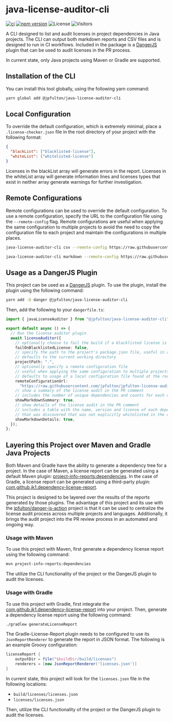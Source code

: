 # java-license-auditor-cli

[![ci](https://github.com/jpfulton/java-license-auditor-cli/actions/workflows/ci.yml/badge.svg)](https://github.com/jpfulton/java-license-auditor-cli/actions/workflows/ci.yml)
[![npm version](https://badge.fury.io/js/%40jpfulton%2Fjava-license-auditor-cli.svg)](https://www.npmjs.com/package/@jpfulton/java-license-auditor-cli)
![License](https://img.shields.io/badge/License-MIT-blue)
![Visitors](https://visitor-badge.laobi.icu/badge?page_id=jpfulton.java-license-auditor-cli)

A CLI designed to list and audit licenses in project dependencies in Java projects. The CLI
can output both markdown reports and CSV files and is designed to run in CI workflows.
Included in the package is a [DangerJS](https://danger.systems/js) plugin that can be
used to audit licenses in the PR process.

In current state, only Java projects using Maven or Gradle are supported.

## Installation of the CLI

You can install this tool globally, using the following yarn command:

```bash
yarn global add @jpfulton/java-license-auditor-cli
```

## Local Configuration

To override the default configuration, which is extremely minimal, place a `.license-checker.json` file in the
root directory of your project with the following format:

```json
{
  "blackList": ["blacklisted-license"],
  "whiteList": ["whitelisted-license"]
}
```

Licenses in the blackList array will generate errors in the report. Licenses in the
whiteList array will generate information lines and licenses types that exist in neither
array generate warnings for further investigation.

## Remote Configurations

Remote configurations can be used to override the default configuration. To use a remote
configuration, specify the URL to the configuration file using the `--remote-config` flag.
Remote configurations are useful when applying the same configuration to multiple projects
to avoid the need to copy the configuration file to each project and maintain the configurations
in multiple places.

```bash
java-license-auditor-cli csv --remote-config https://raw.githubusercontent.com/jpfulton/node-license-auditor-cli/main/.license-checker.json . > report.csv
```

```bash
java-license-auditor-cli markdown --remote-config https://raw.githubusercontent.com/jpfulton/node-license-auditor-cli/main/.license-checker.json . > report.md
```

## Usage as a DangerJS Plugin

This project can be used as a [DangerJS](https://danger.systems/js/) plugin. To use the
plugin, install the plugin using the following command:

```bash
yarn add -D danger @jpfulton/java-license-auditor-cli
```

Then, add the following to your `dangerfile.ts`:

```typescript
import { javaLicenseAuditor } from "@jpfulton/java-license-auditor-cli";

export default async () => {
  // Run the license auditor plugin
  await licenseAuditor({
    // optionally choose to fail the build if a blacklisted license is found
    failOnBlacklistedLicense: false,
    // specify the path to the project's package.json file, useful in a monorepo
    // defaults to the current working directory
    projectPath: ".",
    // optionally specify a remote configuration file
    // useful when applying the same configuration to multiple projects
    // defaults to usage of a local configuration file found at the root of the project repo
    remoteConfigurationUrl:
      "https://raw.githubusercontent.com/jpfulton/jpfulton-license-audits/main/.license-checker.json",
    // show a summary of the license audit in the PR comment
    // includes the number of unique dependencies and counts for each category of license found
    showMarkdownSummary: true,
    // show details of the license audit in the PR comment
    // includes a table with the name, version and license of each dependency
    // that was discovered that was not explicitly whitelisted in the configuration
    showMarkdownDetails: true,
  });
};
```

## Layering this Project over Maven and Gradle Java Projects

Both Maven and Gradle have the ability to generate a dependency tree for a project. In the
case of Maven, a license report can be generated using a default Maven plugin:
[project-info-reports:dependencies](https://maven.apache.org/plugins/maven-project-info-reports-plugin/dependencies-mojo.html). In the case of Gradle, a license report can be generated using a third-party plugin: [com.github.jk1.dependency-license-report](https://github.com/jk1/Gradle-License-Report/).

This project is designed to be layered over the results of the reports generated by those plugins.
The advantage of this project and its use with the [jpfulton/danger-js-action](https://github.com/jpfulton/danger-js-action/)
project is that it can be used to centralize the license audit process across multiple projects
and languages. Additionally, it brings the audit project into the PR review process in an automated
and ongoing way.

### Usage with Maven

To use this project with Maven, first generate a dependency license report using the following command:

```bash
mvn project-info-reports:dependencies
```

The utilize the CLI functionality of the project or the DangerJS plugin to audit the licenses.

### Usage with Gradle

To use this project with Gradle, first integrate the [com.github.jk1.dependency-license-report](https://github.com/jk1/Gradle-License-Report/) into your project. Then, generate a dependency license report using the following command:

```bash
./gradlew generateLicenseReport
```

The Gradle-License-Report plugin needs to be configured to use its `JsonReportRenderer` to generate the report in JSON format. The following is an example Groovy configuration:

```groovy
licenseReport {
    outputDir = file("$buildDir/build/licenses")
    renderers = [new JsonReportRenderer('licenses.json')]
}
```

In current state, this project will look for the `licenses.json` file in the following
locations:

- `build/licenses/licenses.json`
- `licenses/licenses.json`

Then, utilize the CLI functionality of the project or the DangerJS plugin to audit the licenses.
